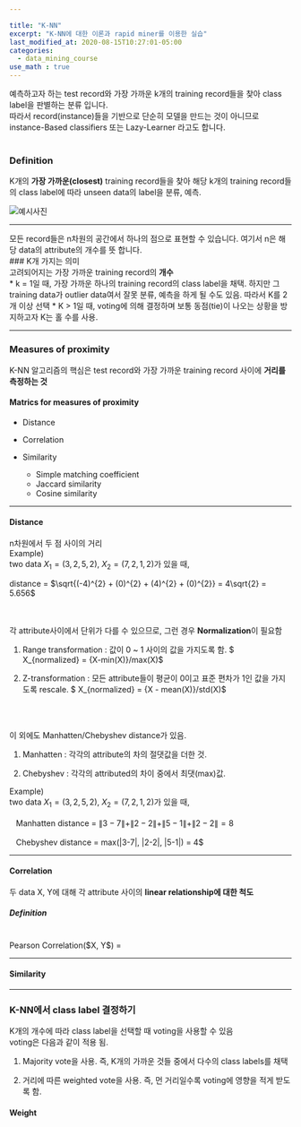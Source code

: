 ```yaml
---

title: "K-NN"
excerpt: "K-NN에 대한 이론과 rapid miner를 이용한 실습"
last_modified_at: 2020-08-15T10:27:01-05:00
categories:
  - data_mining_course
use_math : true
---
```


예측하고자 하는 test record와 가장 가까운 k개의 training record들을 찾아 class label을 판별하는 분류 입니다.
<br>
따라서 record(instance)들을 기반으로 단순히 모델을 만드는 것이 아니므로 instance-Based classifiers 
또는 Lazy-Learner 라고도 합니다.
<br>
<br>

### Definition

K개의 <strong>가장 가까운(closest)</strong> training record들을 찾아 해당 k개의 training record들의 class label에 따라 
unseen data의 label을 분류, 예측.
<br>

![예시사진]()
<br>

<hr>
모든 record들은 n차원의 공간에서 하나의 점으로 표현할 수 있습니다. 여기서 n은 해당 data의 attribute의 개수를 뜻 합니다.
<br>
### K개 가지는 의미
<br>
고려되어지는 가장 가까운 training record의 <strong>개수</strong>
<br>
* k = 1일 때, 가장 가까운 하나의 training record의 class label을 채택. 하지만 그 training data가 outlier data여서 잘못 분류, 예측을 하게 될 수도 있음. 따라서 K를 2개 이상 선택
* K > 1일 때, voting에 의해 결정하며 보통 동점(tie)이 나오는 상황을 방지하고자 K는 홀 수를 사용.

***

### Measures of proximity

K-NN 알고리즘의 핵심은 test record와 가장 가까운 training record 사이에 <strong>거리를 측정하는 것</strong>

#### Matrics for measures of proximity
* Distance

* Correlation

* Similarity
  * Simple matching coefficient
  * Jaccard similarity
  * Cosine similarity
  
***


#### Distance

n차원에서 두 점 사이의 거리
<br>
Example)
<br>
two data $X_{1} = (3, 2, 5, 2)$, $X_{2} = (7, 2, 1, 2)$가 있을 때,
<br>

distance =  $\sqrt{(-4)^{2} + (0)^{2} + (4)^{2} + (0)^{2}} = 4\sqrt{2} = 5.656$

<br>

<br>
각 attribute사이에서 단위가 다를 수 있으므로, 그런 경우 <strong>Normalization</strong>이 필요함

1. Range transformation : 값이 0 ~ 1 사이의 값을 가지도록 함.
$ X_{normalized} = {X-min(X)}/max(X)$

2. Z-transformation : 모든 attribute들이 평균이 0이고 표준 편차가 1인 값을 가지도록 rescale.
$ X_{normalized} = {X - mean(X)}/std(X)$

<br>
<br>

이 외에도 Manhatten/Chebyshev distance가 있음.
1. Manhatten : 각각의 attribute의 차의 절댓값을 더한 것.

2. Chebyshev : 각각의 attributed의 차이 중에서 최댓(max)값.

Example)
<br>
two data $X_{1} = (3, 2, 5, 2)$, $X_{2} = (7, 2, 1, 2)$가 있을 때,
<br>
<br>
&nbsp;&nbsp; Manhatten distance = $\|3-7\|+\|2-2\|+\|5-1\|+\|2-2\| = 8$
<br>
<br>
&nbsp;&nbsp; Chebyshev distance = max(\|3-7\|, \|2-2\|, \|5-1\|) = 4$
<br>

***

#### Correlation

두 data X, Y에 대해 각 attribute 사이의 <strong>linear relationship에 대한 척도</strong>

##### Definition
<br>
Pearson Correlation($X, Y$) = 

***

#### Similarity

<hr>

### K-NN에서 class label 결정하기

K개의 개수에 따라 class label을 선택할 때 voting을 사용할 수 있음
<br>
voting은 다음과 같이 적용 됨.
<br>

1. Majority vote을 사용. 즉, K개의 가까운 것들 중에서 다수의 class labels를 채택

2. 거리에 따른 weighted vote을 사용. 즉, 먼 거리일수록 voting에 영향을 적게 받도록 함. 

#### Weight